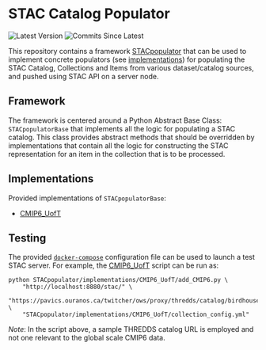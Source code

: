 # STAC Catalog Populator

![Latest Version](https://img.shields.io/badge/latest%20version-0.1.0-blue?logo=github)
![Commits Since Latest](https://img.shields.io/github/commits-since/crim-ca/stac-populator/0.1.0.svg?logo=github)

This repository contains a framework [STACpopulator](STACpopulator)
that can be used to implement concrete populators (see [implementations](STACpopulator/implementations))
for populating the STAC Catalog, Collections and Items from various dataset/catalog sources, and pushed using
STAC API on a server node.

## Framework

The framework is centered around a Python Abstract Base Class: `STACpopulatorBase` that implements all the logic
for populating a STAC catalog. This class provides abstract methods that should be overridden by implementations that
contain all the logic for constructing the STAC representation for an item in the collection that is to be processed.

## Implementations

Provided implementations of `STACpopulatorBase`:

- [CMIP6_UofT][CMIP6_UofT]

[CMIP6_UofT]: STACpopulator/implementations/CMIP6_UofT/add_CMIP6.py

## Testing

The provided [`docker-compose`](docker-compose.yml) configuration file can be used to launch a test STAC server.
For example, the [CMIP6_UofT][CMIP6_UofT] script can be run as:

```shell
python STACpopulator/implementations/CMIP6_UofT/add_CMIP6.py \
    "http://localhost:8880/stac/" \
    "https://pavics.ouranos.ca/twitcher/ows/proxy/thredds/catalog/birdhouse/testdata/xclim/cmip6/catalog.html" \
    "STACpopulator/implementations/CMIP6_UofT/collection_config.yml"
```

*Note*:
In the script above, a sample THREDDS catalog URL is employed and not one relevant to the global scale CMIP6 data.
